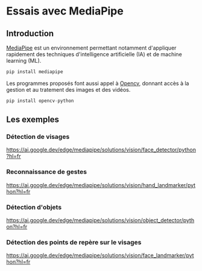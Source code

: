 # Essais avec MediaPipe

## Introduction

[MediaPipe](https://ai.google.dev/edge/mediapipe/solutions/guide?hl=fr) est un environnement permettant notamment d'appliquer rapidement des techniques d'intelligence artificielle (IA) et de machine learning (ML).

```python
pip install mediapipe
```

Les programmes proposés font aussi appel à [Opencv](https://pypi.org/project/opencv-python/), donnant accès à la gestion et au tratement des images et des vidéos.

```python
pip install opencv-python
```

## Les exemples

### Détection de visages

https://ai.google.dev/edge/mediapipe/solutions/vision/face_detector/python?hl=fr



### Reconnaissance de gestes

https://ai.google.dev/edge/mediapipe/solutions/vision/hand_landmarker/python?hl=fr

### Détection d'objets

https://ai.google.dev/edge/mediapipe/solutions/vision/object_detector/python?hl=fr

### Détection des points de repère sur le visages

https://ai.google.dev/edge/mediapipe/solutions/vision/face_landmarker/python?hl=fr

